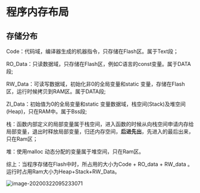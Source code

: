 # 程序内存布局

## 存储分布

Code：代码域，编译器生成的机器指令，只存储在Flash区。属于Text段；

RO_Data：只读数据域，只存储在Flash区，例如C语言的const变量。属于DATA段;

RW_Data：可读写数据域，初始化非0的全局变量和static 变量，存储在Flash区，运行时候拷贝到RAM区。属于DATA段;

ZI_Data：初始值为0的全局变量和static 变量数据域，栈空间(Stack)及堆空间(Heap)，只在RAM中。属于Bss段;

栈：函数内部定义的局部变量属于栈空间，进入函数的时候从向栈空间申请内存给局部变量，退出时释放局部变量，归还内存空间，**后进先出**，先进入的最后出来，只在Ram区；

堆：使用malloc 动态分配的变量属于堆空间，只在Ram区。

综上：当程序存储在Flash中时，所占用的大小为Code + RO_data + RW_data 。运行时占用Ram大小为Heap+Stack+RW_Data。

![image-20200322095233071](media/image-20200322095233071.png)
